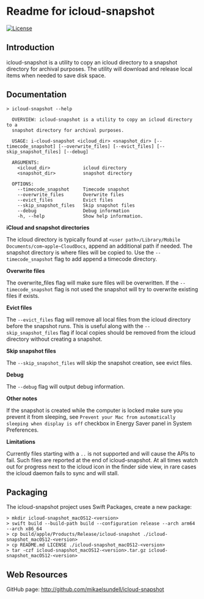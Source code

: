 Readme for icloud-snapshot
==========================

[![License](https://img.shields.io/badge/license-BSD%203--Clause-blue.svg?style=flat-square)](https://github.com/mikaelsundell/icloud-snapshot/blob/master/license.md)

Introduction
------------

icloud-snapshot is a utility to copy an icloud directory to a snapshot directory for archival purposes. The utility will download and release local items when needed to save disk space.

Documentation
-------------

```shell
> icloud-snapshot --help

  OVERVIEW: icloud-snapshot is a utility to copy an icloud directory to a
  snapshot directory for archival purposes.

  USAGE: i-cloud-snapshot <icloud_dir> <snapshot_dir> [--timecode_snapshot] [--overwrite_files] [--evict_files] [--skip_snapshot_files] [--debug]

  ARGUMENTS:
    <icloud_dir>            icloud directory
    <snapshot_dir>          snapshot directory

  OPTIONS:
    --timecode_snapshot     Timecode snapshot
    --overwrite_files       Overwrite files
    --evict_files           Evict files
    --skip_snapshot_files   Skip snapshot files
    --debug                 Debug information
    -h, --help              Show help information.
``` 
  
**iCloud and snapshot directories**

The icloud directory is typically found at `<user path>/Library/Mobile Documents/com~apple~CloudDocs`, append an additional path if needed. The snapshot directory is where files will be copied to. Use the `--timecode_snapshot` flag to add append a timecode directory.

**Overwrite files**

The overwrite_files flag will make sure files will be overwritten. If the `--timecode_snapshot` flag is not used the snapshot will try to overwrite existing files if exists.

**Evict files**

The `--evict_files` flag will remove all local files from the icloud directory before the snapshot runs. This is useful along with the `--skip_snapshot_files` flag if local copies should be removed from the icloud directory without creating a snapshot.

**Skip snapshot files**

The `--skip_snapshot_files` will skip the snapshot creation, see evict files.

**Debug**

The `--debug` flag will output debug information.

**Other notes**

If the snapshot is created while the computer is locked make sure you prevent it from sleeping, see `Prevent your Mac from automatically sleeping when display is off` checkbox in Energy Saver panel in System Preferences.

**Limitations**

Currently files starting with a `..` is not supported and will cause the APIs to fail. Such files are reported at the end of icloud-snapshot. At all times watch out for progress next to the icloud icon in the finder side view, in rare cases the icloud daemon fails to sync and will stall.
  
Packaging
---------

The icloud-snapshot project uses Swift Packages, create a new package:

```shell
> mkdir icloud-snapshot_macOS12-<version>
> swift build --build-path build --configuration release --arch arm64 --arch x86_64
> cp build/apple/Products/Release/icloud-snapshot ./icloud-snapshot_macOS12-<version>
> cp README.md LICENSE ./icloud-snapshot_macOS12-<version>
> tar -czf icloud-snapshot_macOS12-<version>.tar.gz icloud-snapshot_macOS12-<version>
```

Web Resources
-------------

GitHub page:        http://github.com/mikaelsundell/icloud-snapshot
